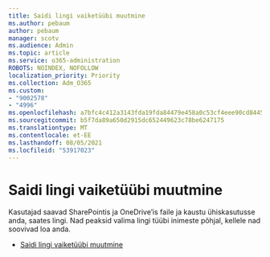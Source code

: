 ```yaml
---
title: Saidi lingi vaiketüübi muutmine
ms.author: pebaum
author: pebaum
manager: scotv
ms.audience: Admin
ms.topic: article
ms.service: o365-administration
ROBOTS: NOINDEX, NOFOLLOW
localization_priority: Priority
ms.collection: Adm_O365
ms.custom:
- "9002578"
- "4996"
ms.openlocfilehash: a7bfc4c412a3143fda19fda84479e458a0c53cf4eee90cd84456e83eed860dd2
ms.sourcegitcommit: b5f7da89a650d2915dc652449623c78be6247175
ms.translationtype: MT
ms.contentlocale: et-EE
ms.lasthandoff: 08/05/2021
ms.locfileid: "53917023"
---
```

# <a name="change-the-default-link-type-for-a-site"></a>Saidi lingi vaiketüübi muutmine

Kasutajad saavad SharePointis ja OneDrive’is faile ja kaustu ühiskasutusse anda, saates lingi. Nad peaksid valima lingi tüübi inimeste põhjal, kellele nad soovivad loa anda.

- [Saidi lingi vaiketüübi muutmine](https://docs.microsoft.com/sharepoint/change-default-sharing-link)
